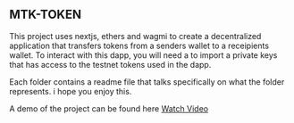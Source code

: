 ## MTK-TOKEN

This project uses nextjs, ethers and wagmi to create a decentralized application that transfers tokens from a senders wallet to a receipients wallet. To interact with this dapp, you will need a to import a private keys that has access to the testnet tokens used in the dapp. 

Each folder contains a readme file that talks specifically on what the folder represents. i hope you enjoy this.

A demo of the project can be found here [Watch Video](https://www.loom.com/share/ace9f87519414a948811f02fbbc255ae?sid=01a058e8-b8da-4f34-ae4c-c44f2f530893)